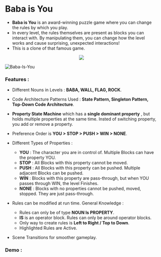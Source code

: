 # Baba is You
- **Baba is You** is an award-winning puzzle game where you can change the rules by which you play. 
- In every level, the rules themselves are present as blocks you can interact with. By manipulating them, you can change how the level works and cause surprising, unexpected interactions!
- This is a clone of that famous game.

 <p align="center">
  <img src="https://github.com/brickster241/Baba-Is-You/assets/65897987/7f029a3a-8add-4037-b750-a54b72c42ef6"/>
</p>

![Baba-Is-You](https://github.com/brickster241/Baba-Is-You/assets/65897987/dd631b4d-af13-4dcb-bc6e-9f294551b79c)

### Features : 
- Different Nouns in Levels : **BABA, WALL, FLAG, ROCK**.
- Code Architecture Patterns Used : **State Pattern, Singleton Pattern, Top-Down Code Architecture**.
- **Property State Machine** which has a **single dominant property** , but holds multiple properties at the same time. Insted of switching property, you add or remove a property. 
- Preference Order is **YOU > STOP > PUSH > WIN > NONE**.

- Different Types of Properties :
    - **YOU**  : The character you are in control of. Multiple Blocks can have the property YOU.
    - **STOP** : All Blocks with this property cannot be moved.
    - **PUSH** : All Blocks with this property can be pushed. Multiple adjacent Blocks can be pushed.
    - **WIN**  : Blocks with this property are pass-through, but when YOU passes through WIN, the level Finishes.
    - **NONE** : Blocks with no properties cannot be pushed, moved, stopped. They are just pass-through.

- Rules can be modified at run time. General Knowledge : 
    - Rules can only be of type **NOUN Is PROPERTY**. 
    - **IS** is an operator block. Rules can only be around operator blocks.
    - Only way to create rules is **Left to Right / Top to Down**.
    - Highlighted Rules are Active.
- Scene Transitions for smoother gameplay.

### Demo : 
